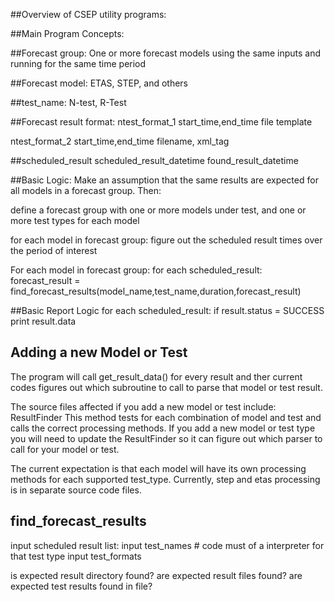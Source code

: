 ##Overview of CSEP utility programs:

##Main Program Concepts:

##Forecast group: One or more forecast models using the same inputs and running for the same time period

##Forecast model: ETAS, STEP, and others

##test_name: N-test, R-Test

##Forecast result format:
ntest_format_1
start_time,end_time
file template

ntest_format_2
start_time,end_time
filename,
xml_tag

##scheduled_result
scheduled_result_datetime
found_result_datetime

##Basic Logic:
Make an assumption that the same results are expected for all models in a forecast group.
Then:

define a forecast group with one or more models under test, 
and one or more test types for each model

for each model in forecast group:
figure out the scheduled result times over the period of interest

For each model in forecast group:
for each scheduled_result:
forecast_result = find_forecast_results(model_name,test_name,duration,forecast_result)

##Basic Report Logic
for each scheduled_result:
  if result.status = SUCCESS
       print result.data
 
## Adding a new Model or Test
The program will call get_result_data() for every result
and ther current codes figures out which subroutine to call
to parse that model or test result.

The source files affected if you add a new model or test include:
ResultFinder
This method tests for each combination of model and test and calls
the correct processing methods. If you add a new model or test type
you will need to update the ResultFinder so it can figure out which 
parser to call for your model or test.

The current expectation is that each model will have its own processing
methods for each supported test_type. Currently, step and etas processing
is in separate source code files.

## find_forecast_results
input scheduled result list:
input test_names # code must of a interpreter for that test type
input test_formats 

is expected result directory found?
are expected result files found?
are expected test results found in file?





